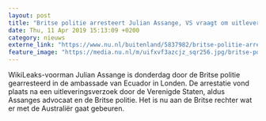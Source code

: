 ```yaml
---
layout: post
title: "Britse politie arresteert Julian Assange, VS vraagt om uitlevering"
date: Thu, 11 Apr 2019 15:13:09 +0200
category: nieuws
externe_link: "https://www.nu.nl/buitenland/5837982/britse-politie-arresteert-julian-assange-vs-vraagt-om-uitlevering.html"
feature_image: "https://media.nu.nl/m/uifxvf3azcjz_sqr256.jpg/britse-politie-arresteert-julian-assange-vs-vraagt-om-uitlevering.jpg"
---
```


WikiLeaks-voorman Julian Assange is donderdag door de Britse politie gearresteerd in de ambassade van Ecuador in Londen. De arrestatie vond plaats na een uitleveringsverzoek door de Verenigde Staten, aldus Assanges advocaat en de Britse politie. Het is nu aan de Britse rechter wat er met de Australiër gaat gebeuren.
